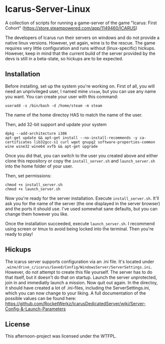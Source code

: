 # Icarus-Server-Linux
A collection of scripts for running a game-server of the game "Icarus: First Cohort" (https://store.steampowered.com/app/1149460/ICARUS)

The developers of Icarus run their servers on windows and do not provide a native linux versions. However, yet again, wine is to the rescue. The game requires very little configuration and runs without (linux-specific) hickups. However, keep in mind that the current build of the server provided by the devs is still in a beta-state, so hickups are to be expected.

## Installation

Before installing, set up the system you're working on. First of all, you will need an unprivileged user, I named mine `steam`, but you can use any name you want. You can create your user with this command:

```
useradd -s /bin/bash -d /home/steam -m steam
```

The name of the home directoy HAS to match the name of the user.

Then, add 32-bit support and update your system

```
dpkg --add-architecture i386
apt-get update && apt-get install --no-install-recommends -y ca-certificates lib32gcc-s1 curl wget gnupg2 software-properties-common wine wine32 wine64 xvfb && apt-get upgrade
```

Once you did that, you can switch to the user you created above and either clone this repository or copy the `install_server.sh` and `launch_server.sh` into the home folder of your user.

Then, set permissions:

```
chmod +x install_server.sh
chmod +x launch_server.sh
```

Now you're ready for the server installation. Execute `install_server.sh`. It'll ask you for the name of the server (the one displayed in the server browser) and the ports it should use. I've used somewhat sane defaults, but you can change them however you like.

Once the installation succeeded, execute `launch_server.sh`. I recommend using screen or tmux to avoid being locked into the terminal. Then you're ready to play!

## Hickups

The icarus server supports configuration via an .ini file. It's located under `.wine/drive_c/icarus/Saved/Config/WindowsServer/ServerSettings.ini`. However, do not attempt to create this file yourself. The server has to do that itself, but it doesn't do that on startup. Launch the server unprotected, join in and immediatly launch a mission. Now quit out again. In the directoy, it should have created a lot of .ini-files, including the ServerSettings.ini, which you can now change to your liking. A full documentation of the possible values can be found here: https://github.com/RocketWerkz/IcarusDedicatedServer/wiki/Server-Config-&-Launch-Parameters

## License

This afternoon-project was licensed under the WTFPL.
